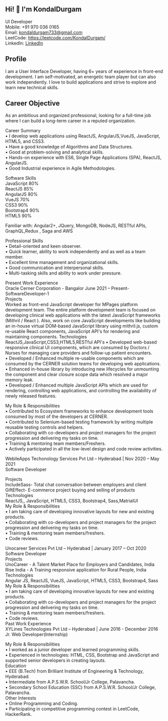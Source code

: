 **<h2>Hi! 👋 I'm KondalDurgam</h2>**
UI Developer<br>
Mobile: +91 970 036 0165<br>
Email: kondaldurgam733@gmail.com<br>
LeetCode: https://leetcode.com/KondalDurgam/<br>
LinkedIn: [LinkedIn](https://www.linkedin.com/in/kondal-durgam-028352166/)<br>

**<h2>Profile</h2>**
I am a User Interface Developer, having 6+ years of experience in front-end development. I am self-motivated, an energetic team player but can also work independently. I love to build applications and strive to explore and learn new technical skills.


**<h2>Career Objective</h2>**
As an ambitious and organized professional, looking for a full-time job where I can build a long-term career in a reputed organization.

Career Summary<br>
• I develop web applications using ReactJS, AngularJS,VueJS, JavaScript, HTML5, and CSS3.<br>
• Have a good knowledge of Algorithms and Data Structures.<br>
• Good at problem-solving and analytical skills.<br>
• Hands-on experience with ES6, Single Page Applications (SPA), ReactJS, AngularJS.<br>
• Good Industrial experience in Agile Methodologies.<br>


Software Skills<br>
JavaScript 80%<br>
ReactJS 85%<br>
AngularJS 80%<br>
VueJS 70%<br>
CSS3 90%<br>
Bootstrap4 90%<br>
HTML5 90%<br>

Familiar with:
Angular2+, JQuery, MongoDB, NodeJS, RESTful APIs, GraphQL,Redux , Saga and AWS

Professional Skills<br>
• Detail-oriented and keen observer.<br>
• Quick learner, ability to work independently and as well as a team member.<br>
• Excellent time management and organizational skills.<br>
• Good communication and interpersonal skills.<br>
• Multi-tasking skills and ability to work under pressure.<br>

Present Work Experience<br>
Oracle Cerner Corporation - Bangalor June 2021 – Present- SoftwareDeveloper-1<br>
Projects<br>
Worked as front-end JavaScript developer for MPages platform development team. The entire platform development team is focused on developing clinical web applications with the latest JavaScript frameworks (Mithril / React ). Also, work on core JavaScript developments like building an in-house virtual DOM-based JavaScript library using mithril.js, custom re-usable React components, JavaScript API's for rendering and maintaining components.
Technologies<br>
ReactJS,JavaScript,CSS3,HTML5,RESTful API's
• Developed web-based responsive clinical UI components, which are consumed by Doctors / Nurses for managing care providers and follow-up patient encounters.<br>
• Developed / Enhanced multiple re-usable components which are consumed by the CERNER solution teams for developing web applications.<br>
• Enhanced in-house library by introducing new lifecycles for unmounting the component and clear closure scope data which resolved a major memory leak.<br>
• Developed / Enhanced multiple JavaScript APIs which are used for rendering, controlling web applications, and controlling the availability of newly released features.<br>


My Role & Responsibilities<br>
• Contributed to Ecosystem frameworks to enhance development tools consumed by most of the developers at CERNER.<br>
• Contributed to Selenium-based testing framework by writing multiple reusable testing controls and helpers.<br>
• Collaborating with co-developers and project managers for the project progression and delivering my tasks on time.<br>
• Training & mentoring team members/Freshers.<br>
• Actively participated in all the low-level design and code review activities.<br>

WebileApps Techonology Services Pvt Ltd – Hyderabad | Nov 2020 – May 2021<br>
Software Developer<br>

Projects<br>
IncludeSass- Total chat conversation between employers and client<br>
GiftEffect- E-commerce project buying and selling of products<br>
Technologies<br>
ReactJS,, JavaScript, HTML5, CSS3, Bootstrap4, Sass,MatrialUI<br>
My Role & Responsibilities<br>
• I am taking care of developing innovative layouts for new and existing products.<br>
• Collaborating with co-developers and project managers for the project progression and delivering my tasks on time.<br>
• Training & mentoring team members/freshers.<br>
• Code reviews.<br>

Unocareer Services Pvt Ltd – Hyderabad | January 2017 – Oct 2020<br>
Software Developer<br>
Projects<br>
UnoCareer - A Talent Market Place for Employers and Candidates, India<br>
Rise India - A Training responsive application for Rural People, India<br>
Technologies<br>
Angular JS, ReactJS, VueJS, JavaScript, HTML5, CSS3, Bootstrap4, Sass<br>
My Role & Responsibilities<br>
• I am taking care of developing innovative layouts for new and existing products.<br>
• Collaborating with co-developers and project managers for the project progression and delivering my tasks on time.<br>
• Training & mentoring team members/freshers.<br>
• Code reviews.<br>
Past Work Experience<br>
XYLines Technologies Pvt Ltd – Hyderabad | June 2016 - December 2016<br>
Jr. Web Developer(Internship)


My Role & Responsibilities<br>
• I worked as a junior developer and learned programming skills.<br>
• Experienced in technologies: HTML, CSS, Bootstrap and JavaScript and
supported senior developers in creating layouts.<br>
Education<br>
• EEE (B.Tech) from Brilliant Institute of Engineering & Technology, Hyderabad.<br>
• Intermediate from A.P.S.W.R. School/Jr College, Palavancha.<br>
• Secondary School Education (SSC) from A.P.S.W.R. School/Jr College, Palavancha.<br>
Other Interests<br>
• Online Programming and Coding.<br>
• Participating in competitive programming contest in LeetCode, HackerRank.<br>
